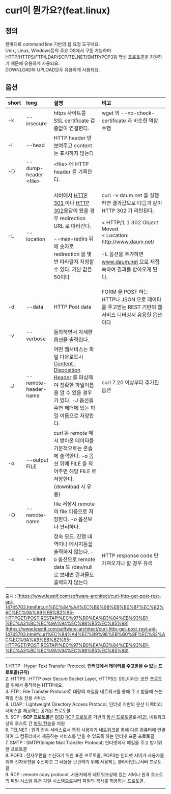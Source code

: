 # curl이 뭔가요?\(feat.linux\)

## 정의

한마디로 command line 기반의 웹 요청 도구에요.   
Unix, Linux, Windows등의 주요 OS에서 구동 가능하며 HTTP/HTTPS/FTP/LDAP/SCP/TELNET/SMTP/POP3등 핵심 프로토콜을 지원하기 때문에 유용하게 사용되요.   
DOWNLOAD와 UPLOAD모두 유용하게 사용되요. 

## 옵션 



<table>
  <thead>
    <tr>
      <th style="text-align:left">short</th>
      <th style="text-align:left">long</th>
      <th style="text-align:left">&#xC124;&#xBA85;</th>
      <th style="text-align:left">&#xBE44;&#xACE0;</th>
    </tr>
  </thead>
  <tbody>
    <tr>
      <td style="text-align:left">-k</td>
      <td style="text-align:left">--insecure</td>
      <td style="text-align:left">https &#xC0AC;&#xC774;&#xD2B8;&#xB97C; SSL certificate &#xAC80;&#xC99D;&#xC5C6;&#xC774;
        &#xC5F0;&#xACB0;&#xD55C;&#xB2E4;.</td>
      <td style="text-align:left">wget &#xC758; --no-check-certificate &#xACFC; &#xBE44;&#xC2B7;&#xD55C;
        &#xC5ED;&#xD560; &#xC218;&#xD589;</td>
    </tr>
    <tr>
      <td style="text-align:left">-l</td>
      <td style="text-align:left">--head</td>
      <td style="text-align:left">HTTP header &#xB9CC; &#xBCF4;&#xC5EC;&#xC8FC;&#xACE0; content &#xB294;
        &#xD45C;&#xC2DC;&#xD558;&#xC9C0; &#xC54A;&#xB294;&#xB2E4;</td>
      <td style="text-align:left"></td>
    </tr>
    <tr>
      <td style="text-align:left">-D</td>
      <td style="text-align:left">--dump-header &lt;file&gt;</td>
      <td style="text-align:left">&lt;file&gt; &#xC5D0; HTTP header &#xB97C; &#xAE30;&#xB85D;&#xD55C;&#xB2E4;.</td>
      <td
      style="text-align:left"></td>
    </tr>
    <tr>
      <td style="text-align:left">-L</td>
      <td style="text-align:left">--location</td>
      <td style="text-align:left">
        <p>&#xC11C;&#xBC84;&#xC5D0;&#xC11C; <a href="http://en.wikipedia.org/wiki/HTTP_301">HTTP 301 </a>&#xC774;&#xB098;
          <a
          href="http://en.wikipedia.org/wiki/HTTP_302">HTTP 302</a>&#xC751;&#xB2F5;&#xC774; &#xC654;&#xC744; &#xACBD;&#xC6B0;
            redirection URL &#xB85C; &#xB530;&#xB77C;&#xAC04;&#xB2E4;.</p>
        <p>--max-redirs &#xB4A4;&#xC5D0; &#xC22B;&#xC790;&#xB85C; redirection &#xC744;
          &#xBA87; &#xBC88; &#xB530;&#xB77C;&#xAC08;&#xC9C0; &#xC9C0;&#xC815;&#xD560;
          &#xC218; &#xC788;&#xB2E4;. &#xAE30;&#xBCF8; &#xAC12;&#xC740; 50&#xC774;&#xB2E4;</p>
      </td>
      <td style="text-align:left">
        <p>curl -v daum.net &#xC744; &#xC2E4;&#xD589;&#xD558;&#xBA74; &#xACB0;&#xACFC;&#xAC12;&#xC73C;&#xB85C;
          &#xB2E4;&#xC74C;&#xACFC; &#xAC19;&#xC774; HTTP 302 &#xAC00; &#xB9AC;&#xD134;&#xB41C;&#xB2E4;.</p>
        <p>&lt; HTTP/1.1 302 Object Moved
          <br />&lt; Location: <a href="http://www.daum.net/">http://www.daum.net/</a>
        </p>
        <p>-L &#xC635;&#xC158;&#xC744; &#xCD94;&#xAC00;&#xD558;&#xBA74; <a href="http://www.daum.net/">www.daum.net</a> &#xC73C;&#xB85C;
          &#xC7AC;&#xC811;&#xC18D;&#xD558;&#xC5EC; &#xACB0;&#xACFC;&#xB97C; &#xBC1B;&#xC544;&#xC624;&#xAC8C;
          &#xB41C;&#xB2E4;.</p>
      </td>
    </tr>
    <tr>
      <td style="text-align:left">-d</td>
      <td style="text-align:left">--data</td>
      <td style="text-align:left">HTTP Post data</td>
      <td style="text-align:left">FORM &#xC744; POST &#xD558;&#xB294; HTTP&#xB098; JSON &#xC73C;&#xB85C;
        &#xB370;&#xC774;&#xD0C0;&#xB97C; &#xC8FC;&#xACE0;&#xBC1B;&#xB294; REST
        &#xAE30;&#xBC18;&#xC758; &#xC6F9;&#xC11C;&#xBE44;&#xC2A4; &#xB514;&#xBC84;&#xAE45;&#xC2DC;
        &#xC720;&#xC6A9;&#xD55C; &#xC635;&#xC158;&#xC774;&#xB2E4;</td>
    </tr>
    <tr>
      <td style="text-align:left">-v</td>
      <td style="text-align:left">--verbose</td>
      <td style="text-align:left">&#xB3D9;&#xC791;&#xD558;&#xBA74;&#xC11C; &#xC790;&#xC138;&#xD55C; &#xC635;&#xC158;&#xC744;
        &#xCD9C;&#xB825;&#xD55C;&#xB2E4;.</td>
      <td style="text-align:left"></td>
    </tr>
    <tr>
      <td style="text-align:left">-J</td>
      <td style="text-align:left">--remote-header-name</td>
      <td style="text-align:left">&#xC5B4;&#xB5A4; &#xC6F9;&#xC11C;&#xBE44;&#xC2A4;&#xB294; &#xD30C;&#xC77C;
        &#xB2E4;&#xC6B4;&#xB85C;&#xB4DC;&#xC2DC; <a href="http://www.w3.org/Protocols/rfc2616/rfc2616-sec19.html">Content-Disposition Header</a> &#xB97C;
        &#xD30C;&#xC2F1;&#xD574;&#xC57C; &#xC815;&#xD655;&#xD55C; &#xD30C;&#xC77C;&#xC774;&#xB984;&#xC744;
        &#xC54C; &#xC218; &#xC788;&#xC744; &#xACBD;&#xC6B0;&#xAC00; &#xC788;&#xB2E4;.
        -J &#xC635;&#xC158;&#xC744; &#xC8FC;&#xBA74; &#xD5E4;&#xB354;&#xC5D0; &#xC788;&#xB294;
        &#xD30C;&#xC77C; &#xC774;&#xB984;&#xC73C;&#xB85C; &#xC800;&#xC7A5;&#xD55C;&#xB2E4;.</td>
      <td
      style="text-align:left">curl 7.20 &#xC774;&#xC0C1;&#xBD80;&#xD130; &#xCD94;&#xAC00;&#xB41C; &#xC635;&#xC158;</td>
    </tr>
    <tr>
      <td style="text-align:left">-o</td>
      <td style="text-align:left">--output FILE</td>
      <td style="text-align:left">curl &#xC740; remote &#xC5D0;&#xC11C; &#xBC1B;&#xC544;&#xC628; &#xB370;&#xC774;&#xD0C0;&#xB97C;
        &#xAE30;&#xBCF8;&#xC801;&#xC73C;&#xB85C;&#xB294; &#xCF58;&#xC194;&#xC5D0;
        &#xCD9C;&#xB825;&#xD55C;&#xB2E4;. -o &#xC635;&#xC158; &#xB4A4;&#xC5D0;
        FILE &#xC744; &#xC801;&#xC5B4;&#xC8FC;&#xBA74; &#xD574;&#xB2F9; FILE &#xB85C;
        &#xC800;&#xC7A5;&#xD55C;&#xB2E4;. (download &#xC2DC; &#xC720;&#xC6A9;)</td>
      <td
      style="text-align:left"></td>
    </tr>
    <tr>
      <td style="text-align:left">-O</td>
      <td style="text-align:left">--remote-name</td>
      <td style="text-align:left">file &#xC800;&#xC7A5;&#xC2DC; remote &#xC758; file &#xC774;&#xB984;&#xC73C;&#xB85C;
        &#xC800;&#xC7A5;&#xD55C;&#xB2E4;. -o &#xC635;&#xC158;&#xBCF4;&#xB2E4; &#xD3B8;&#xB9AC;&#xD558;&#xB2E4;.</td>
      <td
      style="text-align:left"></td>
    </tr>
    <tr>
      <td style="text-align:left">-s</td>
      <td style="text-align:left">--silent</td>
      <td style="text-align:left">&#xC815;&#xC219; &#xBAA8;&#xB4DC;. &#xC9C4;&#xD589; &#xB0B4;&#xC5ED;&#xC774;&#xB098;
        &#xBA54;&#xC2DC;&#xC9C0;&#xB4F1;&#xC744; &#xCD9C;&#xB825;&#xD558;&#xC9C0;
        &#xC54A;&#xB294;&#xB2E4;. -o &#xC635;&#xC158;&#xC73C;&#xB85C; remote data
        &#xB3C4; /dev/null &#xB85C; &#xBCF4;&#xB0B4;&#xBA74; &#xACB0;&#xACFC;&#xBB3C;&#xB3C4;
        &#xCD9C;&#xB825;&#xB418;&#xC9C0; &#xC54A;&#xB294;&#xB2E4;</td>
      <td style="text-align:left">HTTP response code &#xB9CC; &#xAC00;&#xC838;&#xC624;&#xAC70;&#xB098; &#xD560;
        &#xACBD;&#xC6B0; &#xC720;&#xB9AC;</td>
    </tr>
  </tbody>
</table>

출처 : [https://www.lesstif.com/software-architect/curl-http-get-post-rest-api-14745703.html\#curl%EC%84%A4%EC%B9%98%EB%B0%8F%EC%82%AC%EC%9A%A9%EB%B2%95-HTTPGET/POST,RESTAPI%EC%97%B0%EA%B3%84%EB%93%B1-%EC%A3%BC%EC%9A%94%EC%98%B5%EC%85%98](https://www.lesstif.com/software-architect/curl-http-get-post-rest-api-14745703.html#curl%EC%84%A4%EC%B9%98%EB%B0%8F%EC%82%AC%EC%9A%A9%EB%B2%95-HTTPGET/POST,RESTAPI%EC%97%B0%EA%B3%84%EB%93%B1-%EC%A3%BC%EC%9A%94%EC%98%B5%EC%85%98)



---

1.HTTP : Hyper Text Transfer Protocol,  **인터넷에서 데이터를 주고받을 수 있는 프로토콜\(규칙\)**  
2. HTTPS :  HTTP over Secure Socket Layer,  HTTPS는 SSL이라는 보안 프로토콜 위에서 동작하는 HTTP에요.  
3. FTP : File Transfer Protocol로 대량의 파일을 네트워크를 통해 주고 받을때 쓰는 파일 전송 전용 서비스   
4. LDAP : Lightweight Directory Access Protocol, 인터넷 기반의 분산 디렉터리 서비스를 제공하는 공개된 프로토콜  
5. SCP :  **SCP 프로토콜**은 [BSD](https://ko.wikipedia.org/wiki/BSD) [RCP 프로토콜](https://ko.wikipedia.org/wiki/Rlogin) 기반의 [통신 프로토콜](https://ko.wikipedia.org/wiki/%ED%86%B5%EC%8B%A0_%ED%94%84%EB%A1%9C%ED%86%A0%EC%BD%9C)로서[\[2\]](https://ko.wikipedia.org/wiki/%EC%8B%9C%ED%81%90%EC%96%B4_%EC%B9%B4%ED%94%BC#cite_note-2), 네트워크 상의 호스트 간 [파일 전송](https://ko.wikipedia.org/w/index.php?title=%ED%8C%8C%EC%9D%BC_%EC%A0%84%EC%86%A1&action=edit&redlink=1)을 지원  
6. TELNET : 원격 접속 서비스로서 특정 사용자가 네트워크를 통해 다른 컴퓨터에 연결하여 그 컴퓨터에서 제공하는 서비스를 받을 수 있도록 하는 인터넷 표준 프로토콜  
7. SMTP : SMTP\(Simple Mail Transfer Protocol\) 인터넷에서 메일을 주고 받기위한 프로토콜  
8. POP3 : 전자우편을 수신하기 위한 표준 프로토콜, POP3는 인터넷 서버가 사용자를 위해 전자우편을 수신하고 그 내용을 보관하기 위해 사용되는 클라이언트/서버 프로토콜  
9. RCP : remote copy protocol, 사용자에게 네트워크상에 있는 서버나 원격 호스트의 파일 시스템 혹은 파일 시스템으로부터 파일의 복사를 허용하는 프로토콜. 

---



